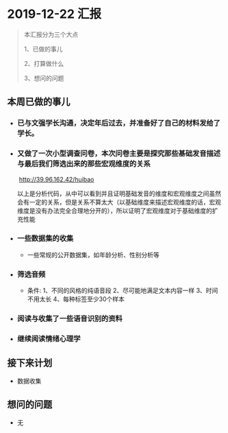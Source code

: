 #  2019-12-22 汇报

> 本汇报分为三个大点
>
> 1、已做的事儿
>
> 2、打算做什么
>
> 3、想问的问题

## 本周已做的事儿

* ### 已与文强学长沟通，决定年后过去，并准备好了自己的材料发给了学长。

* ### 又做了一次小型调查问卷，本次问卷主要是探究那些基础发音描述与最后我们筛选出来的那些宏观维度的关系

  ​	<http://39.96.162.42/huibao>     

  ​	以上是分析代码，从中可以看到并且证明基础发音的维度和宏观维度之间虽然会有一定的关系，但是关系不算太大（以基础维度来描述宏观维度的话，宏观维度是没有办法完全合理地分开的），所以证明了宏观维度对于基础维度的扩充性能

* ### 一些数据集的收集

  * 一些常规的公开数据集，如年龄分析、性别分析等

* ### 筛选音频

  * 条件:
    1、不同的风格的纯语音段
    2、尽可能地满足文本内容一样
    3、时间不用太长
    4、每种标签至少30个样本

* ### 阅读与收集了一些语音识别的资料

* ### 继续阅读情绪心理学

## 接下来计划

- 数据收集

## 想问的问题

- 无
